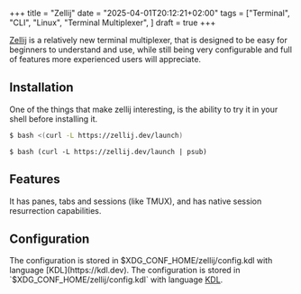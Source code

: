 +++
title = "Zellij"
date = "2025-04-01T20:12:21+02:00"
tags = ["Terminal", "CLI", "Linux", "Terminal Multiplexer", ]
draft = true
+++

[Zellij](https://zellij.dev) is a relatively new terminal multiplexer, that is designed to be
easy for beginners to understand and use, <!--but is a little graphically bloated by default.-->
while still being very configurable
and full of features more experienced users will appreciate.
<!--more-->

## Installation
One of the things that make zellij interesting, is the ability to try it in your shell before installing it.
```bash
$ bash <(curl -L https://zellij.dev/launch)
```
```fish
$ bash (curl -L https://zellij.dev/launch | psub)
```
## Features
It has panes, tabs and sessions (like TMUX), and has native session resurrection capabilities.
## Configuration
The configuration is stored in $XDG_CONF_HOME/zellij/config.kdl with language [KDL](https://kdl.dev).
The configuration is stored in `$XDG_CONF_HOME/zellij/config.kdl` with language [KDL](https://kdl.dev).


<!--end-->
